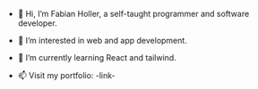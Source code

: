 - 👋 Hi, I’m Fabian Holler, a self-taught programmer and software developer.
- 👀 I’m interested in web and app development.
- 🌱 I’m currently learning React and tailwind.

- 📫 Visit my portfolio: -link-
